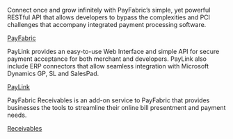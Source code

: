 Connect once and grow infinitely with PayFabric’s simple, yet powerful RESTful API that allows developers to bypass the complexities and PCI challenges that accompany integrated payment processing software.

[PayFabric](PayFabric/README.md)

PayLink provides an easy-to-use Web Interface and simple API for secure payment acceptance for both merchant and developers. PayLink also include ERP connectors that allow seamless integration with Microsoft Dynamics GP, SL and SalesPad.

[PayLink](PayLink/README.md)

PayFabric Receivables is an add-on service to PayFabric that provides businesses the tools to streamline their online bill presentment and payment needs.

[Receivables](Receivables/README.md)
